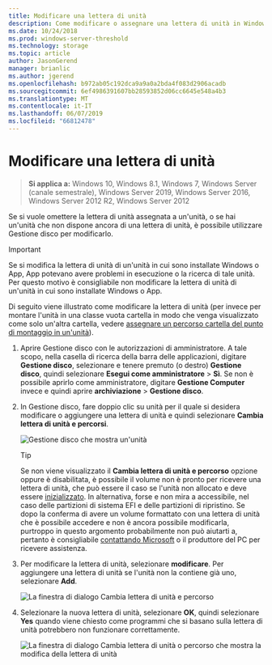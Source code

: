 ```yaml
---
title: Modificare una lettera di unità
description: Come modificare o assegnare una lettera di unità in Windows tramite Gestione disco.
ms.date: 10/24/2018
ms.prod: windows-server-threshold
ms.technology: storage
ms.topic: article
author: JasonGerend
manager: brianlic
ms.author: jgerend
ms.openlocfilehash: b972ab05c192dca9a9a0a2bda4f083d2906acadb
ms.sourcegitcommit: 6ef4986391607bb28593852d06cc6645e548a4b3
ms.translationtype: MT
ms.contentlocale: it-IT
ms.lasthandoff: 06/07/2019
ms.locfileid: "66812478"
---
```

# <a name="change-a-drive-letter"></a>Modificare una lettera di unità

> **Si applica a:** Windows 10, Windows 8.1, Windows 7, Windows Server (canale semestrale), Windows Server 2019, Windows Server 2016, Windows Server 2012 R2, Windows Server 2012

Se si vuole omettere la lettera di unità assegnata a un'unità, o se hai un'unità che non dispone ancora di una lettera di unità, è possibile utilizzare Gestione disco per modificarlo.

> [!IMPORTANT]
> Se si modifica la lettera di unità di un'unità in cui sono installate Windows o App, App potevano avere problemi in esecuzione o la ricerca di tale unità. Per questo motivo è consigliabile non modificare la lettera di unità di un'unità in cui sono installate Windows o App.

Di seguito viene illustrato come modificare la lettera di unità (per invece per montare l'unità in una classe vuota cartella in modo che venga visualizzato come solo un'altra cartella, vedere [assegnare un percorso cartella del punto di montaggio in un'unità](assign-a-mount-point-folder-path-to-a-drive.md)).

1. Aprire Gestione disco con le autorizzazioni di amministratore. 
    A tale scopo, nella casella di ricerca della barra delle applicazioni, digitare **Gestione disco**, selezionare e tenere premuto (o destro) **Gestione disco**, quindi selezionare **Esegui come amministratore**  >  **Sì**. Se non è possibile aprirlo come amministratore, digitare **Gestione Computer** invece e quindi aprire **archiviazione** > **Gestione disco**.
1. In Gestione disco, fare doppio clic su unità per il quale si desidera modificare o aggiungere una lettera di unità e quindi selezionare **Cambia lettera di unità e percorsi**.

    ![Gestione disco che mostra un'unità](media/change-drive-letter.png)
    > [!TIP]
    > Se non viene visualizzato il **Cambia lettera di unità e percorso** opzione oppure è disabilitata, è possibile il volume non è pronto per ricevere una lettera di unità, che può essere il caso se l'unità non allocato e deve essere [inizializzato](initialize-new-disks.md). In alternativa, forse e non mira a accessibile, nel caso delle partizioni di sistema EFI e delle partizioni di ripristino. Se dopo la conferma di avere un volume formattato con una lettera di unità che è possibile accedere e non è ancora possibile modificarla, purtroppo in questo argomento probabilmente non può aiutarti a, pertanto è consigliabile [contattando Microsoft](https://support.microsoft.com/contactus/) o il produttore del PC per ricevere assistenza.

1. Per modificare la lettera di unità, selezionare **modificare**. Per aggiungere una lettera di unità se l'unità non la contiene già uno, selezionare **Add**.

    ![La finestra di dialogo Cambia lettera di unità e percorso](media/change-drive-letter2.png)
1. Selezionare la nuova lettera di unità, selezionare **OK**, quindi selezionare **Yes** quando viene chiesto come programmi che si basano sulla lettera di unità potrebbero non funzionare correttamente.

    ![La finestra di dialogo Cambia lettera di unità o percorso che mostra la modifica della lettera di unità](media/change-drive-letter3.png)